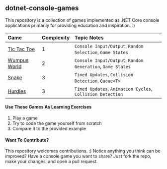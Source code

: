 ## dotnet-console-games

This repository is a collection of games implemented as .NET Core console applications primarily for providing education and inspiration. :)

|Game|Complexity|Topic Notes|
|:-|:-|:-|
|[Tic Tac Toe](https://github.com/ZacharyPatten/dotnet-console-games/tree/master/Tic%20Tac%20Toe)|1|`Console Input/Output`, `Random Selection`, `Game States`|
|[Wumpus World](https://github.com/ZacharyPatten/dotnet-console-games/tree/master/Wumpus%20World)|2|`Console Input/Output`, `Random Generation`, `Game States`|
|[Snake](https://github.com/ZacharyPatten/dotnet-console-games/blob/master/Snake)|3|`Timed Updates`, `Collision Detection`, `Queue<T>`|
|[Hurdles](https://github.com/ZacharyPatten/dotnet-console-games/blob/master/Hurdles)|3|`Timed Updates`, `Animation Cycles`, `Collision Detection`|

#### Use These Games As Learning Exercises

1. Play a game
2. Try to code the game yourself from scratch
3. Compare it to the provided example

#### Want To Contribute?

This repository welcomes contributions. :) Notice anything you think can be improved? Have a console game you want to share? Just fork the repo, make your changes, and open a pull request.
